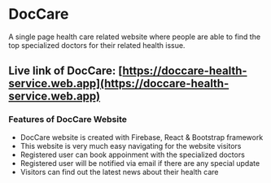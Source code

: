 # DocCare

A single page health care related website where people are able to find the top specialized doctors for their related health issue.

## Live link of DocCare: [https://doccare-health-service.web.app](https://doccare-health-service.web.app)

### Features of DocCare Website

- DocCare website is created with Firebase, React & Bootstrap framework
- This website is very much easy navigating for the website visitors
- Registered user can book appoinment with the specialized doctors
- Registered user will be notified via email if there are any special update
- Visitors can find out the latest news about their health care
